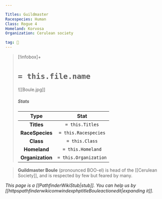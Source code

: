 ```yaml
---

Titles: Guildmaster
Racespecies: Human
Class: Rogue 4
Homeland: Korvosa
Organization: Cerulean society

tag: 👤️
---
```


> [!infobox]+
> #  `= this.file.name`
> ![[Boule.jpg]]
> ##### Stats
> Type | Stat |
> :---: |:---:|
> **Titles** | `= this.Titles` |
> **RaceSpecies** | `= this.Racespecies` |
> **Class** | `= this.Class` |
> **Homeland** | `= this.Homeland` |
> **Organization** | `= this.Organization` |



> **Guildmaster Boule** (pronounced BOO-el) is head of the [[Cerulean Society]], and is respected by few but feared by many.



*This page is a [[PathfinderWikiStub|stub]]. You can help us by [[httpspathfinderwikicomwindexphptitleBouleactionedit|expanding it]].*








